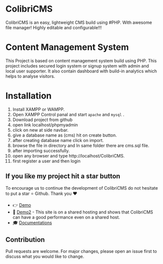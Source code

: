 # ColibriCMS
ColibriCMS is an easy, lightweight CMS build using #PHP. With awesome file manager! Highly editable and configurable!!!

# Content Management System
This Project is based on content management system build using PHP. This project includes secured login system or signup system with admin and local user supporter. It also contain dashboard with build-in analytics which helps to analyse visitors.

# Installation
1. Install XAMPP or WAMPP.
2. Open XAMPP Control panal and start `apache` and `mysql` .
3. Download project from github
4. open link localhost/phpmyadmin
5. click on new at side navbar.
6. give a database name as (cms) hit on create button.
7. after creating database name click on import.
8. browse the file in directory and In same folder there are cms.sql file.
9. after importing successfully.
10. open any browser and type http://localhost/ColibriCMS.
11. first register a user and then login

## If you like my project hit a star button
To encourage us to continue the development of ColibriCMS do not hesitate to put a star :star: Github. Thank you :heart:

- :point_right: [Demo](https://homebrewgr.info)
- :eyes: [Demo2](https://geartek.website/) - This site is on a shared hosting and shows that ColibriCMS can have a good performance even on a shared host.
- :mortar_board: [Documentations](https://github.com/ColibriCMS/documentations)

## Contribution
Pull requests are welcome. For major changes, please open an issue first to discuss what you would like to change.
